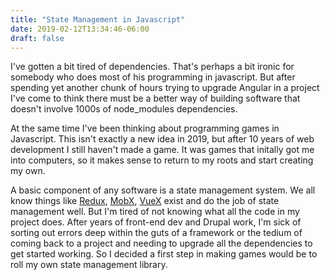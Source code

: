 ```yaml
---
title: "State Management in Javascript"
date: 2019-02-12T13:34:46-06:00
draft: false
---
```


I've gotten a bit tired of dependencies. That's perhaps a bit ironic for somebody who does most of his programming in javascript. But after spending yet another chunk of hours trying to upgrade Angular in a project I've come to think there must be a better way of building software that doesn't involve 1000s of node_modules dependencies.

At the same time I've been thinking about programming games in Javascript. This isn't exactly a new idea in 2019, but after 10 years of web development I still haven't made a game. It was games that initally got me into computers, so it makes sense to return to my roots and start creating my own.

A basic component of any software is a state management system. We all know things like [Redux](https://redux.js.org/), [MobX](https://mobx.js.org/), [VueX](https://vuex.vuejs.org/) exist and do the job of state management well. But I'm tired of not knowing what all the code in my project does. After years of front-end dev and Drupal work, I'm sick of sorting out errors deep within the guts of a framework or the tedium of coming back to a project and needing to upgrade all the dependencies to get started working. So I decided a first step in making games would be to roll my own state management library.

